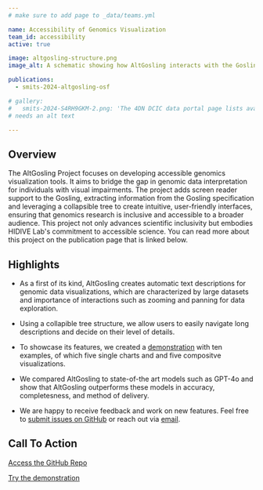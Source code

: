 ```yaml
---
# make sure to add page to _data/teams.yml

name: Accessibility of Genomics Visualization
team_id: accessibility
active: true

image: altgosling-structure.png
image_alt: A schematic showing how AltGosling interacts with the Gosling Spec and Gosling.js to construct alt text, long descriptions, and Tree-structured descriptions from Gosling Spec features and Gosling Renderer data.

publications:
  - smits-2024-altgosling-osf  

# gallery:
#   smits-2024-S4RH9GKM-2.png: 'The 4DN DCIC data portal page lists available datasets and their associated metadata'
# needs an alt text

---
```


## Overview

The AltGosling Project focuses on developing accessible genomics visualization tools. It aims to bridge the gap in genomic data interpretation for individuals with visual impairments. The project adds screen reader support to the Gosling, extracting information from the Gosling specification and leveraging a collapsible tree to create intuitive, user-friendly interfaces, ensuring that genomics research is inclusive and accessible to a broader audience. This project not only advances scientific inclusivity but embodies HIDIVE Lab's commitment to accessible science. You can read more about this project on the publication page that is linked below.

## Highlights
- As a first of its kind, AltGosling creates automatic text descriptions for genomic data visualizations, which are characterized by large datasets and importance of interactions such as zooming and panning for data exploration. 

- Using a collapible tree structure, we allow users to easily navigate long descriptions and decide on their level of details.

- To showcase its features, we created a [demonstration](https://gosling-lang.github.io/altgosling/) with ten examples, of which five single charts and and five compositve visualizations. 

- We compared AltGosling to state-of-the art models such as GPT-4o and show that AltGosling outperforms these models in accuracy, completesness, and method of delivery.

- We are happy to receive feedback and work on new features. Feel free to [submit issues on GitHub](https://github.com/gosling-lang/altgosling/issues) or reach out via [email](mailto:nils@hms.harvard.edu).

## Call To Action

[Access the GitHub Repo](https://github.com/gosling-lang/altgosling)

[Try the demonstration](https://gosling-lang.github.io/altgosling/)
